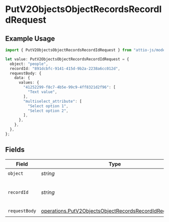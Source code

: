 # PutV2ObjectsObjectRecordsRecordIdRequest

## Example Usage

```typescript
import { PutV2ObjectsObjectRecordsRecordIdRequest } from "attio-js/models/operations";

let value: PutV2ObjectsObjectRecordsRecordIdRequest = {
  object: "people",
  recordId: "891dcbfc-9141-415d-9b2a-2238a6cc012d",
  requestBody: {
    data: {
      values: {
        "41252299-f8c7-4b5e-99c9-4ff8321d2f96": [
          "Text value",
        ],
        "multiselect_attribute": [
          "Select option 1",
          "Select option 2",
        ],
      },
    },
  },
};
```

## Fields

| Field                                                                                                                              | Type                                                                                                                               | Required                                                                                                                           | Description                                                                                                                        | Example                                                                                                                            |
| ---------------------------------------------------------------------------------------------------------------------------------- | ---------------------------------------------------------------------------------------------------------------------------------- | ---------------------------------------------------------------------------------------------------------------------------------- | ---------------------------------------------------------------------------------------------------------------------------------- | ---------------------------------------------------------------------------------------------------------------------------------- |
| `object`                                                                                                                           | *string*                                                                                                                           | :heavy_check_mark:                                                                                                                 | N/A                                                                                                                                | people                                                                                                                             |
| `recordId`                                                                                                                         | *string*                                                                                                                           | :heavy_check_mark:                                                                                                                 | N/A                                                                                                                                | 891dcbfc-9141-415d-9b2a-2238a6cc012d                                                                                               |
| `requestBody`                                                                                                                      | [operations.PutV2ObjectsObjectRecordsRecordIdRequestBody](../../models/operations/putv2objectsobjectrecordsrecordidrequestbody.md) | :heavy_check_mark:                                                                                                                 | N/A                                                                                                                                |                                                                                                                                    |